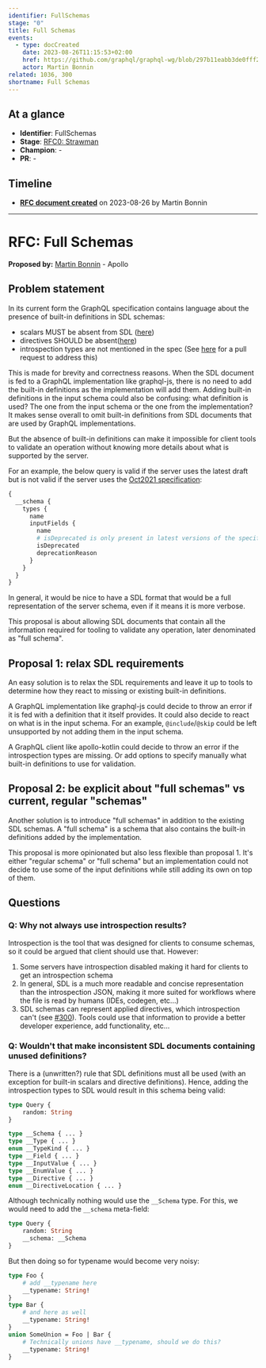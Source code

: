 ```yaml
---
identifier: FullSchemas
stage: "0"
title: Full Schemas
events:
  - type: docCreated
    date: 2023-08-26T11:15:53+02:00
    href: https://github.com/graphql/graphql-wg/blob/297b11eabb3de0fff2457401ea147ecdb8228e24/rfcs/FullSchemas.md
    actor: Martin Bonnin
related: 1036, 300
shortname: Full Schemas
---
```


## At a glance

- **Identifier**: FullSchemas
- **Stage**: [RFC0: Strawman](https://github.com/graphql/graphql-spec/blob/main/CONTRIBUTING.md#stage-0-strawman)
- **Champion**: -
- **PR**: -

<!-- BEGIN_CUSTOM_TEXT -->



<!-- END_CUSTOM_TEXT -->

## Timeline

- **[RFC document created](https://github.com/graphql/graphql-wg/blob/297b11eabb3de0fff2457401ea147ecdb8228e24/rfcs/FullSchemas.md)** on 2023-08-26 by Martin Bonnin

<!-- VERBATIM -->

---

# RFC: Full Schemas

**Proposed by:** [Martin Bonnin](https://mastodon.mbonnin.net/@mb) - Apollo

## Problem statement

In its current form the GraphQL specification contains language about the presence of built-in definitions in SDL schemas:

* scalars MUST be absent from SDL ([here](https://spec.graphql.org/October2021/#sel-GAHXJHABAB_D4G)) 
* directives SHOULD be absent([here](https://spec.graphql.org/October2021/#sel-FAHnBPLCAACCcooU)) 
* introspection types are not mentioned in the spec (See [here](https://github.com/graphql/graphql-spec/pull/1036) for a pull request to address this)

This is made for brevity and correctness reasons. When the SDL document is fed to a GraphQL implementation like graphql-js, there is no need to add the built-in definitions as the implementation will add them. Adding built-in definitions in the input schema could also be confusing: what definition is used? The one from the input schema or the one from the implementation? It makes sense overall to omit built-in definitions from SDL documents that are used by GraphQL implementations.

But the absence of built-in definitions can make it impossible for client tools to validate an operation without knowing more details about what is supported by the server. 

For an example, the below query is valid if the server uses the latest draft but is not valid if the server uses the [Oct2021 specification](https://spec.graphql.org/October2021/#sel-GAJXNFADgHAADkHABsrC):

```graphql
{
  __schema {
    types {
      name
      inputFields {
        name
        # isDeprecated is only present in latest versions of the specification
        isDeprecated
        deprecationReason
      }
    }
  }
}
```

In general, it would be nice to have a SDL format that would be a full representation of the server schema, even if it means it is more verbose.

This proposal is about allowing SDL documents that contain all the information required for tooling to validate any operation, later denominated as "full schema".

## Proposal 1: relax SDL requirements

An easy solution is to relax the SDL requirements and leave it up to tools to determine how they react to missing or existing built-in definitions.

A GraphQL implementation like graphql-js could decide to throw an error if it is fed with a definition that it itself provides. It could also decide to react on what is in the input schema. For an example, `@include`/`@skip` could be left unsupported by not adding them in the input schema.

A GraphQL client like apollo-kotlin could decide to throw an error if the introspection types are missing. Or add options to specify manually what built-in definitions to use for validation.

## Proposal 2: be explicit about "full schemas" vs current, regular "schemas"

Another solution is to introduce "full schemas" in addition to the existing SDL schemas. A "full schema" is a schema that also contains the built-in definitions added by the implementation.

This proposal is more opinionated but also less flexible than proposal 1. It's either "regular schema" or "full schema" but an implementation could not decide to use some of the input definitions while still adding its own on top of them. 

## Questions

### Q: Why not always use introspection results?

Introspection is the tool that was designed for clients to consume schemas, so it could be argued that client should use that. However:

1. Some servers have introspection disabled making it hard for clients to get an introspection schema
2. In general, SDL is a much more readable and concise representation than the introspection JSON, making it more suited for workflows where the file is read by humans (IDEs, codegen, etc...)
3. SDL schemas can represent applied directives, which introspection can't (see [#300](https://github.com/graphql/graphql-spec/issues/300)). Tools could use that information to provide a better developer experience, add functionality, etc... 

### Q: Wouldn't that make inconsistent SDL documents containing unused definitions?

There is a (unwritten?) rule that SDL definitions must all be used (with an exception for built-in scalars and directive definitions). Hence, adding the introspection types to SDL would result in this schema being valid:

```graphql
type Query {
    random: String
}

type __Schema { ... }
type __Type { ... }
enum __TypeKind { ... }
type __Field { ... }
type __InputValue { ... }
type __EnumValue { ... }
type __Directive { ... }
enum __DirectiveLocation { ... }
```

Although technically nothing would use the `__Schema` type. For this, we would need to add the `__schema` meta-field:

```graphql
type Query {
    random: String
    __schema: __Schema
}

```

But then doing so for typename would become very noisy:

```graphql
type Foo {
    # add __typename here
    __typename: String!
}
type Bar {
    # and here as well
    __typename: String!
}
union SomeUnion = Foo | Bar {
    # Technically unions have __typename, should we do this? 
    __typename: String!
}

```
